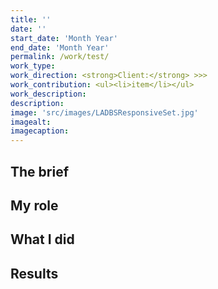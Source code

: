 ```yaml
---
title: ''
date: ''
start_date: 'Month Year'
end_date: 'Month Year'
permalink: /work/test/
work_type: 
work_direction: <strong>Client:</strong> >>>
work_contribution: <ul><li>item</li></ul>
work_description: 
description: 
image: 'src/images/LADBSResponsiveSet.jpg'
imagealt: 
imagecaption: 
---
```


## The brief

## My role

## What I did

## Results